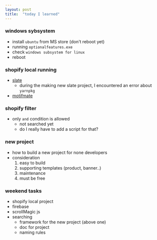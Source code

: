 ```yaml
---
layout: post
title:  "today I learned"
---
```

### windows sybsystem
- install `ubuntu` from MS store (don't reboot yet)
- running `optionalfeatures.exe`
- check `windows subsystem for linux`
- reboot

### shopify local running
- [slate](https://shopify.github.io/slate/docs/about)
    - during the making new slate project, I encountered an error about `yarnpkg`
- [motifmate](https://motifmate.com)

### shopify filter
- only `and` condition is allowed
    - not searched yet
    - do I really have to add a script for that?

### new project
- how to build a new project for none developers
- consideration
    1. easy to build
    1. supporting templates (product, banner..)
    1. maintenance
    1. must be free

### weekend tasks
- shopify local project
- firebase
- scrollMagic js
- searching
    - framework for the new project (above one)
    - doc for project
    - naming rules